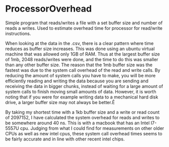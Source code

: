 # ProcessorOverhead
Simple program that reads/writes a file with a set buffer size and number of reads a writes. Used to estimate overhead time for processor for read/write instructions.


When looking at the data in the .csv, there is a clear pattern where time reduces as buffer size increases. This was done using an ubuntu virtual machine that was allowed only 1GB of RAM. Thus at the largest buffer size of 1mb, 2048 reads/writes were done, and the time to do this was smaller than any other buffer size. The reason that the 1mb buffer size was the fastest was due to the system call overhead of the read and write calls. By reducing the amount of system calls you have to make, you will be more efficiently reading and writing the data because you are sending and receiving the data in bigger chunks, instead of waiting for a large amount of system calls to finish moving small amounts of data. However, it is worth noting that if you were for example writing data to a mechanical hard disk drive, a larger buffer size may not always be better.Ê

By taking my shortest time with a 1kb buffer size and a write or read count of 2097152, I have calculated the system overhead for reads and writes to be somewhere around 40 ns. This is with a macbook that has an Intel I7-5557U cpu. Judging from what I could find for measurements on other older CPUs as well as new intel cpus, these system call overhead times seems to be fairly accurate and in line with other recent intel chips.

